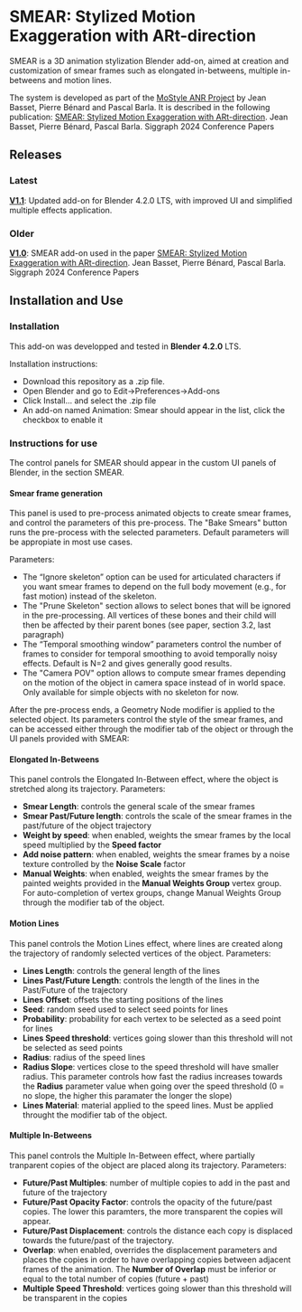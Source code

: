 # SMEAR: Stylized Motion Exaggeration with ARt-direction

SMEAR is a 3D animation stylization Blender add-on, aimed at creation and customization of smear frames such as elongated in-betweens, multiple in-betweens and motion lines.

The system is developed as part of the [MoStyle ANR Project](https://mostyle.github.io/) by Jean Basset, Pierre Bénard and Pascal Barla. It is described in the following publication:
[SMEAR: Stylized Motion Exaggeration with ARt-direction](https://hal.science/hal-04576817v1/document). Jean Basset, Pierre Bénard, Pascal Barla. Siggraph 2024 Conference Papers

## Releases

### Latest

**[V1.1](https://github.com/MoStyle/SMEAR/releases/tag/v1_1)**: Updated add-on for Blender 4.2.0 LTS, with improved UI and simplified multiple effects application.

### Older

**[V1.0](https://github.com/MoStyle/SMEAR/releases/tag/v1_0)**: SMEAR add-on used in the paper [SMEAR: Stylized Motion Exaggeration with ARt-direction](https://hal.science/hal-04576817v1/document). Jean Basset, Pierre Bénard, Pascal Barla. Siggraph 2024 Conference Papers

## Installation and Use

### Installation

This add-on was developped and tested in **Blender 4.2.0** LTS.

Installation instructions:
- Download this repository as a .zip file.
- Open Blender and go to Edit->Preferences->Add-ons
- Click Install... and select the .zip file
- An add-on named Animation: Smear should appear in the list, click the checkbox to enable it

### Instructions for use

The control panels for SMEAR should appear in the custom UI panels of Blender, in the section SMEAR.

#### Smear frame generation

This panel is used to pre-process animated objects to create smear frames, and control the parameters of this pre-process. The "Bake Smears" button runs the pre-process with the selected parameters. Default parameters will be appropiate in most use cases.

Parameters:
- The “Ignore skeleton” option can be used for articulated characters if you want smear frames to depend on the full body movement (e.g., for fast motion) instead of the skeleton.
- The "Prune Skeleton" section allows to select bones that will be ignored in the pre-processing. All vertices of these bones and their child will then be affected by their parent bones (see paper, section 3.2, last paragraph)
- The “Temporal smoothing window” parameters control the number of frames to consider for temporal smoothing to avoid temporally noisy effects. Default is N=2 and gives generally good results.
- The "Camera POV" option allows to compute smear frames depending on the motion of the object in camera space instead of in world space. Only available for simple objects with no skeleton for now.

After the pre-process ends, a Geometry Node modifier is applied to the selected object. Its parameters control the style of the smear frames, and can be accessed either through the modifier tab of the object or through the UI panels provided with SMEAR:

#### Elongated In-Betweens

This panel controls the Elongated In-Between effect, where the object is stretched along its trajectory.
Parameters:
- **Smear Length**: controls the general scale of the smear frames
- **Smear Past/Future length**: controls the scale of the smear frames in the past/future of the object trajectory
- **Weight by speed**: when enabled, weights the smear frames by the local speed multiplied by the **Speed factor**
- **Add noise pattern**: when enabled, weights the smear frames by a noise texture controlled by the **Noise Scale** factor
- **Manual Weights**: when enabled, weights the smear frames by the painted weights provided in the **Manual Weights Group** vertex group. For auto-completion of vertex groups, change Manual Weights Group through the modifier tab of the object.

#### Motion Lines

This panel controls the Motion Lines effect, where lines are created along the trajectory of randomly selected vertices of the object.
Parameters:
- **Lines Length**: controls the general length of the lines
- **Lines Past/Future Length**: controls the length of the lines in the Past/Future of the trajectory
- **Lines Offset**: offsets the starting positions of the lines
- **Seed**: random seed used to select seed points for lines
- **Probability**: probability for each vertex to be selected as a seed point for lines
- **Lines Speed threshold**: vertices going slower than this threshold will not be selected as seed points
- **Radius**: radius of the speed lines
- **Radius Slope**: vertices close to the speed threshold will have smaller radius. This parameter controls how fast the radius increases towards the **Radius** parameter value when going over the speed threshold (0 = no slope, the higher this paramater the longer the slope)
- **Lines Material**: material applied to the speed lines. Must be applied throught the modifier tab of the object.

#### Multiple In-Betweens

This panel controls the Multiple In-Between effect, where partially tranparent copies of the object are placed along its trajectory.
Parameters:
- **Future/Past Multiples**: number of multiple copies to add in the past and future of the trajectory
- **Future/Past Opacity Factor**: controls the opacity of the future/past copies. The lower this paramters, the more transparent the copies will appear.
- **Future/Past Displacement**: controls the distance each copy is displaced towards the future/past of the trajectory.
- **Overlap**: when enabled, overrides the displacement parameters and places the copies in order to have overlapping copies between adjacent frames of the animation. The **Number of Overlap** must be inferior or equal to the total number of copies (future + past)
- **Multiple Speed Threshold**: vertices going slower than this threshold will be transparent in the copies
